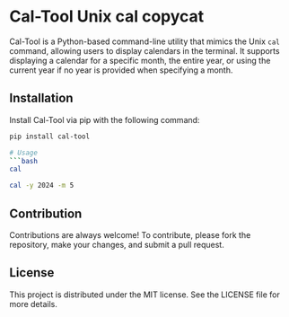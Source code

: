 # Cal-Tool Unix cal copycat
Cal-Tool is a Python-based command-line utility that mimics the Unix `cal` command, allowing users to display calendars in the terminal. It supports displaying a calendar for a specific month, the entire year, or using the current year if no year is provided when specifying a month.

## Installation

Install Cal-Tool via pip with the following command:

```bash
pip install cal-tool

# Usage
```bash
cal
```

```bash             
cal -y 2024 -m 5
```

## Contribution

Contributions are always welcome! To contribute, please fork the repository, make your changes, and submit a pull request.

## License

This project is distributed under the MIT license. See the LICENSE file for more details.
